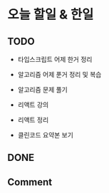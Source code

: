 # 오늘 할일 & 한일

## TODO

- 타입스크립트 어제 한거 정리

- 알고리즘 어제 푼거 정리 및 복습

- 알고리즘 문제 풀기

- 리액트 강의

- 리액트 정리

- 클린코드 요약본 보기

## DONE

## Comment

